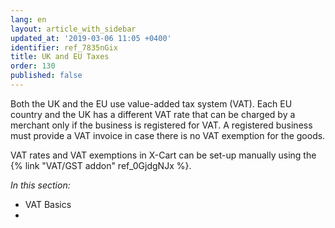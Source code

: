 ```yaml
---
lang: en
layout: article_with_sidebar
updated_at: '2019-03-06 11:05 +0400'
identifier: ref_7835nGix
title: UK and EU Taxes
order: 130
published: false
---
```

Both the UK and the EU use value-added tax system (VAT). Each EU country and the UK has a different VAT rate that can be charged by a merchant only if the business is registered for VAT. A registered business must provide a VAT invoice in case there is no VAT exemption for the goods.

VAT rates and VAT exemptions in X-Cart can be set-up manually using the {% link "VAT/GST addon" ref_0GjdgNJx %}.

_In this section:_
*  VAT Basics
*  


